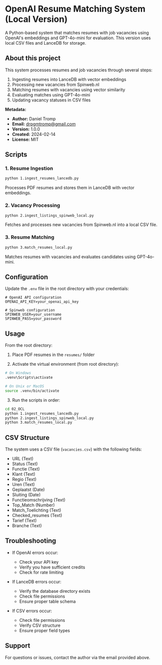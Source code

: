 # OpenAI Resume Matching System (Local Version)

A Python-based system that matches resumes with job vacancies using OpenAI's embeddings and GPT-4o-mini for evaluation. This version uses local CSV files and LanceDB for storage.

## About this project

This system processes resumes and job vacancies through several steps:
1. Ingesting resumes into LanceDB with vector embeddings
2. Processing new vacancies from Spinweb.nl
3. Matching resumes with vacancies using vector similarity
4. Evaluating matches using GPT-4o-mini
5. Updating vacancy statuses in CSV files

**Metadata:**
- **Author:** Daniel Tromp
- **Email:** drpgmtromp@gmail.com
- **Version:** 1.0.0
- **Created:** 2024-02-14
- **License:** MIT

## Scripts

### 1. Resume Ingestion
```bash
python 1.ingest_resumes_lancedb.py
```
Processes PDF resumes and stores them in LanceDB with vector embeddings.

### 2. Vacancy Processing
```bash
python 2.ingest_listings_spinweb_local.py
```
Fetches and processes new vacancies from Spinweb.nl into a local CSV file.

### 3. Resume Matching
```bash
python 3.match_resumes_local.py
```
Matches resumes with vacancies and evaluates candidates using GPT-4o-mini.

## Configuration

Update the `.env` file in the root directory with your credentials:

```env
# OpenAI API configuration
OPENAI_API_KEY=your_openai_api_key

# Spinweb configuration
SPINWEB_USER=your_username
SPINWEB_PASS=your_password
```

## Usage

From the root directory:

1. Place PDF resumes in the `resumes/` folder

2. Activate the virtual environment (from root directory):
```bash
# On Windows
.venv\Scripts\activate

# On Unix or MacOS
source .venv/bin/activate
```

3. Run the scripts in order:
```bash
cd 02_OCL
python 1.ingest_resumes_lancedb.py
python 2.ingest_listings_spinweb_local.py
python 3.match_resumes_local.py
```

## CSV Structure

The system uses a CSV file (`vacancies.csv`) with the following fields:
- URL (Text)
- Status (Text)
- Functie (Text)
- Klant (Text)
- Regio (Text)
- Uren (Text)
- Geplaatst (Date)
- Sluiting (Date)
- Functieomschrijving (Text)
- Top_Match (Number)
- Match_Toelichting (Text)
- Checked_resumes (Text)
- Tarief (Text)
- Branche (Text)

## Troubleshooting

- If OpenAI errors occur:
  - Check your API key
  - Verify you have sufficient credits
  - Check for rate limiting

- If LanceDB errors occur:
  - Verify the database directory exists
  - Check file permissions
  - Ensure proper table schema

- If CSV errors occur:
  - Check file permissions
  - Verify CSV structure
  - Ensure proper field types

## Support

For questions or issues, contact the author via the email provided above.